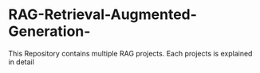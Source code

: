 # RAG-Retrieval-Augmented-Generation-
This Repository contains multiple RAG projects.
Each projects is explained in detail
